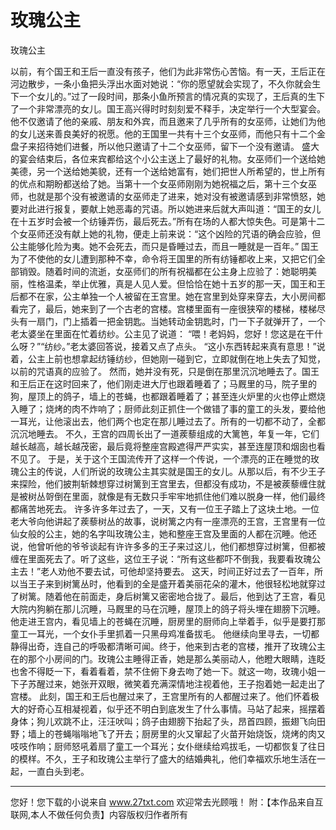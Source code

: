 # 玫瑰公主

玫瑰公主 

以前，有个国王和王后一直没有孩子，他们为此非常伤心苦恼。有一天，王后正在河边散步，一条小鱼把头浮出水面对她说：“你的愿望就会实现了，不久你就会生下一个女儿的。”过了一段时间，那条小鱼所预言的情况真的实现了，王后真的生下了一个非常漂亮的女儿。国王高兴得时时刻刻爱不释手，决定举行一个大型宴会。他不仅邀请了他的亲戚、朋友和外宾，而且邀来了几乎所有的女巫师，让她们为他的女儿送来善良美好的祝愿。他的王国里一共有十三个女巫师，而他只有十二个金盘子来招待她们进餐，所以他只邀请了十二个女巫师，留下一个没有邀请。 
盛大的宴会结束后，各位来宾都给这个小公主送上了最好的礼物。女巫师们一个送给她美德，另一个送给她美貌，还有一个送给她富有，她们把世人所希望的，世上所有的优点和期盼都送给了她。当第十一个女巫师刚刚为她祝福之后，第十三个女巫师，也就是那个没有被邀请的女巫师走了进来，她对没有被邀请感到非常愤怒，她要对此进行报复，要献上她恶毒的咒语。所以她进来后就大声叫道：“国王的女儿在十五岁时会被一个纺锤弄伤，最后死去。”所有在场的人都大惊失色。可是第十二个女巫师还没有献上她的礼物，便走上前来说：“这个凶险的咒语的确会应验，但公主能够化险为夷。她不会死去，而只是昏睡过去，而且一睡就是一百年。” 
国王为了不使他的女儿遭到那种不幸，命令将王国里的所有纺锤都收上来，又把它们全部销毁。随着时间的流逝，女巫师们的所有祝福都在公主身上应验了：她聪明美丽，性格温柔，举止优雅，真是人见人爱。但恰恰在她十五岁的那一天，国王和王后都不在家，公主单独一个人被留在王宫里。她在宫里到处穿来穿去，大小房间都看完了，最后，她来到了一个古老的宫楼。宫楼里面有一座很狭窄的楼梯，楼梯尽头有一扇门，门上插着一把金钥匙。当她转动金钥匙时，门一下子就弹开了，一个老太婆坐在里面在忙着纺纱。公主见了说道： 
“喂！老妈妈，您好！您这是在干什么呀？”“纺纱。”老太婆回答说，接着又点了点头。 
“这小东西转起来真有意思！”说着，公主上前也想拿起纺锤纺纱，但她刚一碰到它，立即就倒在地上失去了知觉，以前的咒语真的应验了。 
然而，她并没有死，只是倒在那里沉沉地睡去了。国王和王后正在这时回来了，他们刚走进大厅也跟着睡着了；马厩里的马，院子里的狗，屋顶上的鸽子，墙上的苍蝇，也都跟着睡着了；甚至连火炉里的火也停止燃烧入睡了；烧烤的肉不炸响了；厨师此刻正抓住一个做错了事的童工的头发，要给他一耳光，让他滚出去，他们两个也定在那儿睡过去了。所有的一切都不动了，全都沉沉地睡去。 
不久，王宫的四周长出了一道蒺藜组成的大篱笆，年复一年，它们越长越高，越长越茂密，最后竟将整座宫殿遮得严严实实，甚至连屋顶和烟囱也看不见了。 
于是，关于这个王国流传开了这样一个传说，一个漂亮的正在睡觉的玫瑰公主的传说，人们所说的玫瑰公主其实就是国王的女儿。从那以后，有不少王子来探险，他们披荆斩棘想穿过树篱到王宫里去，但都没有成功，不是被蒺藜缠住就是被树丛哿倒在里面，就像是有无数只手牢牢地抓住他们难以脱身一样，他们最终都痛苦地死去。 
许多许多年过去了，一天，又有一位王子踏上了这块土地。一位老大爷向他讲起了蒺藜树丛的故事，说树篱之内有一座漂亮的王宫，王宫里有一位仙女般的公主，她的名字叫玫瑰公主，她和整座王宫及里面的人都在沉睡。他还说，他曾听他的爷爷谈起有许许多多的王子来过这儿，他们都想穿过树篱，但都被缠在里面死去了。听了这些，这位王子说：“所有这些都吓不倒我，我要看玫瑰公主去！”老人劝他不要去试，可他却坚持要去。 
这天，时间正好过去了一百年，所以当王子来到树篱丛时，他看到的全是盛开着美丽花朵的灌木，他很轻松地就穿过了树篱。随着他在前面走，身后树篱又密密地合拢了。最后，他到达了王宫，看见大院内狗躺在那儿沉睡，马厩里的马在沉睡，屋顶上的鸽子将头埋在翅膀下沉睡。他走进王宫内，看见墙上的苍蝇在沉睡，厨房里的厨师向上举着手，似乎是要打那童工一耳光，一个女仆手里抓着一只黑母鸡准备拔毛。 
他继续向里寻去，一切都静得出奇，连自己的呼吸都清晰可闻。终于，他来到古老的宫楼，推开了玫瑰公主在的那个小房间的门。玫瑰公主睡得正香，她是那么美丽动人，他瞪大眼睛，连眨也舍不得眨一下，看着看着，禁不住俯下身去吻了她一下。就这一吻，玫瑰小姐一下子苏醒过来，她张开双眼，微笑着充满深情地注视着他，王子抱着她一起走出了宫楼。 
此刻，国王和王后也醒过来了，王宫里所有的人都醒过来了。他们怀着极大的好奇心互相凝视着，似乎还不明白到底发生了什么事情。马站了起来，摇摆着身体；狗儿欢跳不止，汪汪吠叫；鸽子由翅膀下抬起了头，昂首四顾，振翅飞向田野；墙上的苍蝇嗡嗡地飞了开去；厨房里的火又窜起了火苗开始烧饭，烧烤的肉又吱吱作响；厨师怒吼着扇了童工一个耳光；女仆继续给鸡拔毛，一切都恢复了往日的模样。不久，王子和玫瑰公主举行了盛大的结婚典礼，他们幸福欢乐地生活在一起，一直白头到老。 

                  
--------------------
您好！您下载的小说来自 www.27txt.com 欢迎常去光顾哦！
附：【本作品来自互联网,本人不做任何负责】内容版权归作者所有